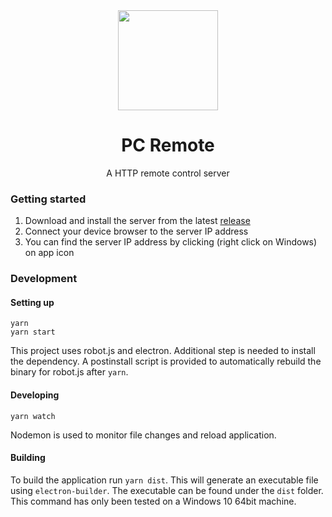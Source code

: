 <div align="center">
  <img src="https://raw.githubusercontent.com/amoshydra/remote-control-server/master/media/icons/workspace/icon-raw.png" width="160px"></img>
  <h1>PC Remote</h1>
  <p>A HTTP remote control server</p>
</div>


### Getting started
1. Download and install the server from the latest [release](https://github.com/amoshydra/remote-control-server/releases)
2. Connect your device browser to the server IP address
3. You can find the server IP address by clicking (right click on Windows) on app icon


### Development

#### Setting up
```
yarn
yarn start
```
This project uses robot.js and electron. Additional step is needed to install the dependency.
A postinstall script is provided to automatically rebuild the binary for robot.js after `yarn`.

#### Developing
```
yarn watch
```
Nodemon is used to monitor file changes and reload application.  

#### Building
To build the application run `yarn dist`. This will generate an executable file using `electron-builder`. The executable can be found under the `dist` folder.
This command has only been tested on a Windows 10 64bit machine.

